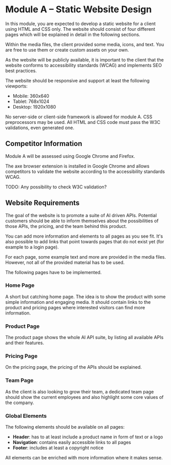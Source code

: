 # Module A – Static Website Design

In this module, you are expected to develop a static website for a client using HTML and CSS only.
The website should consist of four different pages which will be explained in detail in the following sections.

Within the media files, the client provided some media, icons, and text.
You are free to use them or create custom assets on your own.

As the website will be publicly available, it is important to the client that the website conforms to accessibility standards (WCAG) and implements SEO best practices.

The website should be responsive and support at least the following viewports:
- Mobile: 360x640
- Tablet: 768x1024
- Desktop: 1920x1080

No server-side or client-side framework is allowed for module A.
CSS preprocessors may be used.
All HTML and CSS code must pass the W3C validations, even generated one.

## Competitor Information

Module A will be assessed using Google Chrome and Firefox.

The axe browser extension is installed in Google Chrome and allows competitors to validate the website according to the accessibility standards WCAG.

TODO: Any possibility to check W3C validation?

## Website Requirements

The goal of the website is to promote a suite of AI driven APIs.
Potential customers should be able to inform themselves about the possibilities of those APIs, the pricing, and the team behind this product.

You can add more information and elements to all pages as you see fit.
It's also possible to add links that point towards pages that do not exist yet (for example to a login page).

For each page, some example text and more are provided in the media files.
However, not all of the provided material has to be used.

The following pages have to be implemented.

### Home Page

A short but catching home page.
The idea is to show the product with some simple information and engaging media.
It should contain links to the product and pricing pages where interested visitors can find more information.

### Product Page

The product page shows the whole AI API suite, by listing all available APIs and their features.

### Pricing Page

On the pricing page, the pricing of the APIs should be explained.

### Team Page

As the client is also looking to grow their team, a dedicated team page should show the current employees and also highlight some core values of the company.

### Global Elements

The following elements should be available on all pages:
- **Header**: has to at least include a product name in form of text or a logo
- **Navigation**: contains easily accessible links to all pages
- **Footer**: includes at least a copyright notice

All elements can be enriched with more information where it makes sense.
